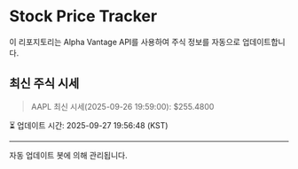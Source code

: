 
# Stock Price Tracker

이 리포지토리는 Alpha Vantage API를 사용하여 주식 정보를 자동으로 업데이트합니다.

## 최신 주식 시세
> AAPL 최신 시세(2025-09-26 19:59:00): $255.4800

⏳ 업데이트 시간: 2025-09-27 19:56:48 (KST)

---
자동 업데이트 봇에 의해 관리됩니다.
